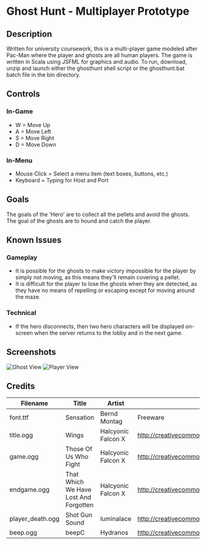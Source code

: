 # Ghost Hunt - Multiplayer Prototype

## Description
Written for university coursework, this is a multi-player game modeled after Pac-Man where the player and ghosts are all human players. The game is written in Scala using JSFML for graphics and audio. To run, download, unzip and launch either the ghosthunt shell script or the ghosthunt.bat batch file in the bin directory.

## Controls
### In-Game
- W = Move Up
- A = Move Left
- S = Move Right
- D = Move Down

### In-Menu
- Mouse Click = Select a menu item (text boxes, buttons, etc.)
- Keyboard = Typing for Host and Port

## Goals
The goals of the 'Hero' are to collect all the pellets and avoid the ghosts.
The goal of the ghosts are to hound and catch the player.

## Known Issues
### Gameplay
- It is possible for the ghosts to make victory impossible for the player by simply not moving, as this means they'll remain covering a pellet.
- It is difficult for the player to lose the ghosts when they are detected, as they have no means of repelling or escaping except for moving around the maze.

### Technical
- If the hero disconnects, then two hero characters will be displayed on-screen when the server returns to the lobby and in the next game.

## Screenshots
![Ghost View](http://i1087.photobucket.com/albums/j479/MorleyDev/PacmanPrototype1_zpsc3265235.png)
![Player View](http://i1087.photobucket.com/albums/j479/MorleyDev/PacmanPrototype2_zpsaec7abe0.png)

## Credits
| Filename | Title | Artist | License | Source |
|----------|-------|--------|---------|--------|
| font.ttf | Sensation | Bernd Montag | Freeware | http://www.dafont.com/sansation.font |
| title.ogg | Wings | Halcyonic Falcon X | http://creativecommons.org/publicdomain/zero/1.0/ |  http://open.commonly.cc/ |
| game.ogg | Those Of Us Who Fight | Halcyonic Falcon X | http://creativecommons.org/publicdomain/zero/1.0/ | http://open.commonly.cc/ |
| endgame.ogg | That Which We Have Lost And Forgotten | Halcyonic Falcon X | http://creativecommons.org/publicdomain/zero/1.0/ | http://open.commonly.cc/ |
| player_death.ogg | Shot Gun Sound | luminalace | http://creativecommons.org/licenses/by/3.0/ | http://soundbible.com/1706-Shot-Gun.html |
| beep.ogg | beepC | Hydranos | http://creativecommons.org/publicdomain/zero/1.0/ | http://www.freesound.org/people/Hydranos/sounds/237706/ |
